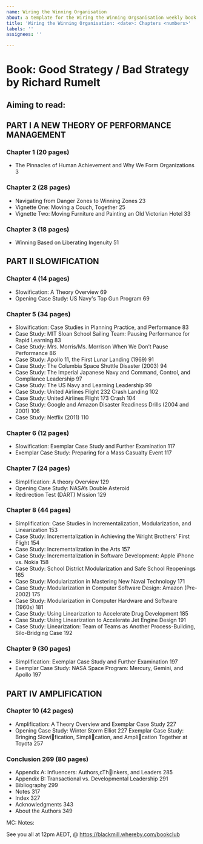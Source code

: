 ```yaml
---
name: Wiring the Winning Organisation
about: a template for the Wiring the Winning Orgsanisation weekly book session
title: 'Wiring the Winning Organisation: <date>: Chapters <numbers>'
labels: ''
assignees: ''

---
```


# Book: Good Strategy / Bad Strategy by Richard Rumelt

## Aiming to read:

## PART I A NEW THEORY OF PERFORMANCE MANAGEMENT
### Chapter 1 (20 pages)
- The Pinnacles of Human Achievement and Why We Form Organizations 3
### Chapter 2 (28 pages)
- Navigating from Danger Zones to Winning Zones 23
- Vignette One: Moving a Couch, Together 25
- Vignette Two: Moving Furniture and Painting an Old Victorian Hotel 33
### Chapter 3 (18 pages)
- Winning Based on Liberating Ingenuity 51
## PART II SLOWIFICATION
### Chapter 4 (14 pages)
- Slowification: A Theory Overview 69
- Opening Case Study: US Navy's Top Gun Program 69
### Chapter 5 (34 pages)
- Slowification: Case Studies in Planning Practice, and Performance 83
- Case Study: MIT Sloan School Sailing Team: Pausing Performance for Rapid Learning 83
- Case Study: Mrs. Morris/Ms. Morrison When We Don’t Pause Performance 86
- Case Study: Apollo 11, the First Lunar Landing (1969) 91
- Case Study: The Columbia Space Shuttle Disaster (2003) 94
- Case Study: The Imperial Japanese Navy and Command, Control, and Compliance Leadership 97
- Case Study: The US Navy and Learning Leadership 99
- Case Study: United Airlines Flight 232 Crash Landing 102
- Case Study: United Airlines Flight 173 Crash 104
- Case Study: Google and Amazon Disaster Readiness Drills (2004 and 2001) 106
- Case Study: Netflix (2011) 110
### Chapter 6 (12 pages)
- Slowification: Exemplar Case Study and Further Examination 117
- Exemplar Case Study: Preparing for a Mass Casualty Event 117
### Chapter 7 (24 pages)
- Simplification: A theory Overview 129
- Opening Case Study: NASA’s Double Asteroid
- Redirection Test (DART) Mission 129
### Chapter 8 (44 pages)
- Simplification: Case Studies in Incrementalization, Modularization, and Linearization 153
- Case Study: Incrementalization in Achieving the Wright Brothers' First Flight 154
- Case Study: Incrementalization in the Arts 157
- Case Study: Incrementalization in Software Development: Apple iPhone vs. Nokia 158
- Case Study: School District Modularization and Safe School Reopenings 165
- Case Study: Modularization in Mastering New Naval Technology 171
- Case Study: Modularization in Computer Software Design: Amazon (Pre-2002) 175
- Case Study: Modularization in Computer Hardware and Software (1960s) 181
- Case Study: Using Linearization to Accelerate Drug Development 185
- Case Study: Using Linearization to Accelerate Jet Engine Design 191
- Case Study: Linearization: Team of Teams as Another Process-Building, Silo-Bridging Case 192 
### Chapter 9 (30 pages)
- Simplification: Exemplar Case Study and Further Examination 197
- Exemplar Case Study: NASA Space Program: Mercury, Gemini, and Apollo 197
## PART IV AMPLIFICATION
### Chapter 10 (42 pages)
- Amplification: A Theory Overview and Exemplar Case Study 227
- Opening Case Study: Winter Storm Elliot 227
Exemplar Case Study: Bringing Slowification, Simplication, and Amplication Together at Toyota 257
###  Conclusion 269 (80 pages)
- Appendix A: Influencers: Authors,cThinkers, and Leaders 285
- Appendix B: Transactional vs. Developmental Leadership 291
- Bibliography 299
- Notes 317
- Index 327
- Acknowledgments 343
- About the Authors 349

MC: 
Notes: 

See you all at 12pm AEDT, <date> @ https://blackmill.whereby.com/bookclub
